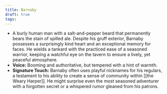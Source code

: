 ```yaml
---
title: Barnaby
draft: true
tags:
---
```

- A burly human man with a salt-and-pepper beard that permanently bears the stain of spilled ale. Despite his gruff exterior, Barnaby possesses a surprisingly kind heart and an exceptional memory for faces. He wields a tankard with the practiced ease of a seasoned warrior, keeping a watchful eye on the tavern to ensure a lively, yet peaceful atmosphere.
- **Voice:** Booming and authoritative, but tempered with a hint of warmth.
- **Signature Touch:** Barnaby often uses playful nicknames for his regulars, a testament to his ability to create a sense of community within [[the Weary Harper]]. He might surprise even the most seasoned adventurer with a forgotten secret or a whispered rumor gleaned from his patrons.